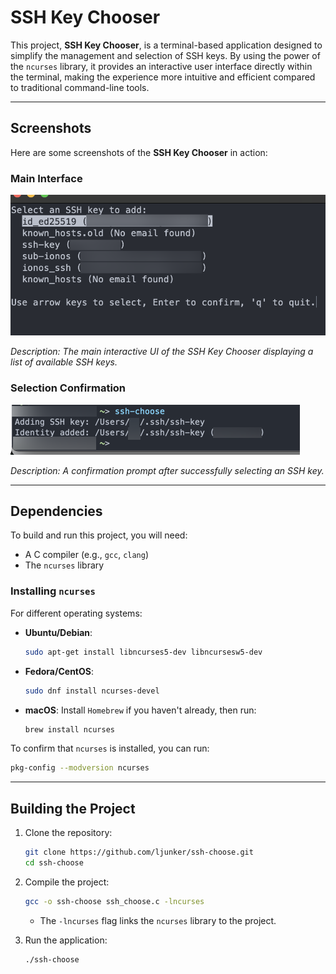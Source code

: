 # SSH Key Chooser

This project, **SSH Key Chooser**, is a terminal-based application designed to simplify the management and selection of
SSH keys. By using the power of the `ncurses` library, it provides an interactive user interface directly within the
terminal, making the experience more intuitive and efficient compared to traditional command-line tools.

---

## Screenshots

Here are some screenshots of the **SSH Key Chooser** in action:

### Main Interface

![Main Interface](image.png)

_Description: The main interactive UI of the SSH Key Chooser displaying a list of available SSH keys._

### Selection Confirmation

![Selection Confirmation](image2.png)

_Description: A confirmation prompt after successfully selecting an SSH key._

---

## Dependencies

To build and run this project, you will need:

- A C compiler (e.g., `gcc`, `clang`)
- The `ncurses` library

### Installing `ncurses`

For different operating systems:

- **Ubuntu/Debian**:
  ```bash
  sudo apt-get install libncurses5-dev libncursesw5-dev
  ```

- **Fedora/CentOS**:
  ```bash
  sudo dnf install ncurses-devel
  ```

- **macOS**:
  Install `Homebrew` if you haven't already, then run:
  ```bash
  brew install ncurses
  ```

To confirm that `ncurses` is installed, you can run:

```bash
pkg-config --modversion ncurses
```

---

## Building the Project

1. Clone the repository:
   ```bash
   git clone https://github.com/ljunker/ssh-choose.git
   cd ssh-choose
   ```

2. Compile the project:
   ```bash
   gcc -o ssh-choose ssh_choose.c -lncurses
   ```

    - The `-lncurses` flag links the `ncurses` library to the project.

3. Run the application:
   ```bash
   ./ssh-choose
   ```
